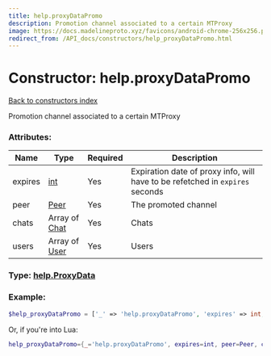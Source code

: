 ```yaml
---
title: help.proxyDataPromo
description: Promotion channel associated to a certain MTProxy
image: https://docs.madelineproto.xyz/favicons/android-chrome-256x256.png
redirect_from: /API_docs/constructors/help_proxyDataPromo.html
---
```

# Constructor: help.proxyDataPromo  
[Back to constructors index](index.md)



Promotion channel associated to a certain MTProxy

### Attributes:

| Name     |    Type       | Required | Description |
|----------|---------------|----------|-------------|
|expires|[int](../types/int.md) | Yes|Expiration date of proxy info, will have to be refetched in `expires` seconds|
|peer|[Peer](../types/Peer.md) | Yes|The promoted channel|
|chats|Array of [Chat](../types/Chat.md) | Yes|Chats|
|users|Array of [User](../types/User.md) | Yes|Users|



### Type: [help.ProxyData](../types/help.ProxyData.md)


### Example:

```php
$help_proxyDataPromo = ['_' => 'help.proxyDataPromo', 'expires' => int, 'peer' => Peer, 'chats' => [Chat, Chat], 'users' => [User, User]];
```  


Or, if you're into Lua:

```lua
help_proxyDataPromo={_='help.proxyDataPromo', expires=int, peer=Peer, chats={Chat}, users={User}}

```


